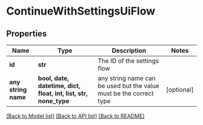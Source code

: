 # ContinueWithSettingsUiFlow


## Properties
Name | Type | Description | Notes
------------ | ------------- | ------------- | -------------
**id** | **str** | The ID of the settings flow | 
**any string name** | **bool, date, datetime, dict, float, int, list, str, none_type** | any string name can be used but the value must be the correct type | [optional]

[[Back to Model list]](../README.md#documentation-for-models) [[Back to API list]](../README.md#documentation-for-api-endpoints) [[Back to README]](../README.md)


